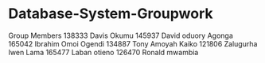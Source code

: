 # Database-System-Groupwork
Group Members 
138333 Davis Okumu
145937 David oduory Agonga 
165042 Ibrahim Omoi Ogendi
134887 Tony Amoyah Kaiko
121806 Zalugurha Iwen Lama
165477 Laban otieno
126470 Ronald mwambia
